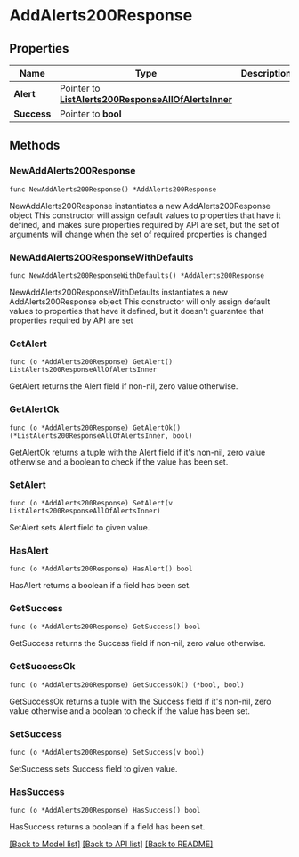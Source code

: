 # AddAlerts200Response

## Properties

Name | Type | Description | Notes
------------ | ------------- | ------------- | -------------
**Alert** | Pointer to [**ListAlerts200ResponseAllOfAlertsInner**](ListAlerts200ResponseAllOfAlertsInner.md) |  | [optional] 
**Success** | Pointer to **bool** |  | [optional] 

## Methods

### NewAddAlerts200Response

`func NewAddAlerts200Response() *AddAlerts200Response`

NewAddAlerts200Response instantiates a new AddAlerts200Response object
This constructor will assign default values to properties that have it defined,
and makes sure properties required by API are set, but the set of arguments
will change when the set of required properties is changed

### NewAddAlerts200ResponseWithDefaults

`func NewAddAlerts200ResponseWithDefaults() *AddAlerts200Response`

NewAddAlerts200ResponseWithDefaults instantiates a new AddAlerts200Response object
This constructor will only assign default values to properties that have it defined,
but it doesn't guarantee that properties required by API are set

### GetAlert

`func (o *AddAlerts200Response) GetAlert() ListAlerts200ResponseAllOfAlertsInner`

GetAlert returns the Alert field if non-nil, zero value otherwise.

### GetAlertOk

`func (o *AddAlerts200Response) GetAlertOk() (*ListAlerts200ResponseAllOfAlertsInner, bool)`

GetAlertOk returns a tuple with the Alert field if it's non-nil, zero value otherwise
and a boolean to check if the value has been set.

### SetAlert

`func (o *AddAlerts200Response) SetAlert(v ListAlerts200ResponseAllOfAlertsInner)`

SetAlert sets Alert field to given value.

### HasAlert

`func (o *AddAlerts200Response) HasAlert() bool`

HasAlert returns a boolean if a field has been set.

### GetSuccess

`func (o *AddAlerts200Response) GetSuccess() bool`

GetSuccess returns the Success field if non-nil, zero value otherwise.

### GetSuccessOk

`func (o *AddAlerts200Response) GetSuccessOk() (*bool, bool)`

GetSuccessOk returns a tuple with the Success field if it's non-nil, zero value otherwise
and a boolean to check if the value has been set.

### SetSuccess

`func (o *AddAlerts200Response) SetSuccess(v bool)`

SetSuccess sets Success field to given value.

### HasSuccess

`func (o *AddAlerts200Response) HasSuccess() bool`

HasSuccess returns a boolean if a field has been set.


[[Back to Model list]](../README.md#documentation-for-models) [[Back to API list]](../README.md#documentation-for-api-endpoints) [[Back to README]](../README.md)


